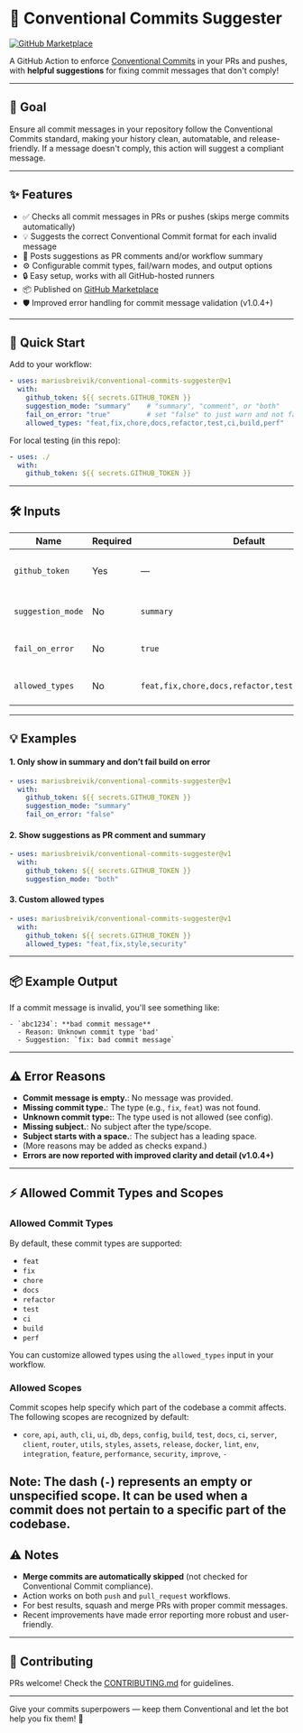 # 🚦 Conventional Commits Suggester

[![GitHub Marketplace](https://img.shields.io/badge/Marketplace-Conventional%20Commits%20Suggester-blue?logo=github)](https://github.com/marketplace/actions/conventional-commits-suggester)

A GitHub Action to enforce [Conventional Commits](https://www.conventionalcommits.org/) in your PRs and pushes, with **helpful suggestions** for fixing commit messages that don't comply!

---

## 🎯 Goal

Ensure all commit messages in your repository follow the Conventional Commits standard, making your history clean, automatable, and release-friendly. If a message doesn't comply, this action will suggest a compliant message.

---

## ✨ Features

- ✅ Checks all commit messages in PRs or pushes (skips merge commits automatically)
- 💡 Suggests the correct Conventional Commit format for each invalid message
- 💬 Posts suggestions as PR comments and/or workflow summary
- ⚙️ Configurable commit types, fail/warn modes, and output options
- 🔒 Easy setup, works with all GitHub-hosted runners
- 📦 Published on [GitHub Marketplace](https://github.com/marketplace/actions/conventional-commits-suggester)
- 🛡️ Improved error handling for commit message validation (v1.0.4+)

---

## 🚀 Quick Start

Add to your workflow:

```yaml
- uses: mariusbreivik/conventional-commits-suggester@v1
  with:
    github_token: ${{ secrets.GITHUB_TOKEN }}
    suggestion_mode: "summary"    # "summary", "comment", or "both"
    fail_on_error: "true"         # set "false" to just warn and not fail
    allowed_types: "feat,fix,chore,docs,refactor,test,ci,build,perf"
```

For local testing (in this repo):

```yaml
- uses: ./
  with:
    github_token: ${{ secrets.GITHUB_TOKEN }}
```

---

## 🛠️ Inputs

| Name             | Required | Default                                                 | Description                                                |
|------------------|----------|---------------------------------------------------------|------------------------------------------------------------|
| `github_token`   | Yes      | —                                                       | GitHub token for API access. Usually `${{ secrets.GITHUB_TOKEN }}` |
| `suggestion_mode`| No       | `summary`                                               | Where suggestions show: `"summary"`, `"comment"`, or `"both"` |
| `fail_on_error`  | No       | `true`                                                  | `"true"` to fail on bad commits, `"false"` to only warn    |
| `allowed_types`  | No       | `feat,fix,chore,docs,refactor,test,ci,build,perf`       | Comma-separated list of allowed commit types               |

---

## 💡 Examples

#### 1. Only show in summary and don’t fail build on error

```yaml
- uses: mariusbreivik/conventional-commits-suggester@v1
  with:
    github_token: ${{ secrets.GITHUB_TOKEN }}
    suggestion_mode: "summary"
    fail_on_error: "false"
```

#### 2. Show suggestions as PR comment and summary

```yaml
- uses: mariusbreivik/conventional-commits-suggester@v1
  with:
    github_token: ${{ secrets.GITHUB_TOKEN }}
    suggestion_mode: "both"
```

#### 3. Custom allowed types

```yaml
- uses: mariusbreivik/conventional-commits-suggester@v1
  with:
    github_token: ${{ secrets.GITHUB_TOKEN }}
    allowed_types: "feat,fix,style,security"
```

---

## 📦 Example Output

If a commit message is invalid, you'll see something like:

```
- `abc1234`: **bad commit message**
  - Reason: Unknown commit type 'bad'
  - Suggestion: `fix: bad commit message`
```

---

## ⚠️ Error Reasons

- **Commit message is empty.**: No message was provided.
- **Missing commit type.**: The type (e.g., `fix`, `feat`) was not found.
- **Unknown commit type:**: The type used is not allowed (see config).
- **Missing subject.**: No subject after the type/scope.
- **Subject starts with a space.**: The subject has a leading space.
- (More reasons may be added as checks expand.)
- **Errors are now reported with improved clarity and detail (v1.0.4+)**

---

## ⚡ Allowed Commit Types and Scopes

### Allowed Commit Types
By default, these commit types are supported:
- `feat`
- `fix`
- `chore`
- `docs`
- `refactor`
- `test`
- `ci`
- `build`
- `perf`

You can customize allowed types using the `allowed_types` input in your workflow.

### Allowed Scopes
Commit scopes help specify which part of the codebase a commit affects.  
The following scopes are recognized by default:
- `core`, `api`, `auth`, `cli`, `ui`, `db`, `deps`, `config`, `build`, `test`, `docs`, `ci`, `server`, `client`, `router`, `utils`, `styles`, `assets`, `release`, `docker`, `lint`, `env`, `integration`, `feature`, `performance`, `security`, `improve`, `-`

Note: The dash (`-`) represents an empty or unspecified scope. It can be used when a commit does not pertain to a specific part of the codebase.
---

## ⚠️ Notes

- **Merge commits are automatically skipped** (not checked for Conventional Commit compliance).
- Action works on both `push` and `pull_request` workflows.
- For best results, squash and merge PRs with proper commit messages.
- Recent improvements have made error reporting more robust and user-friendly.

---

## 🙌 Contributing

PRs welcome! Check the [CONTRIBUTING.md](CONTRIBUTING.md) for guidelines.

---

Give your commits superpowers — keep them Conventional and let the bot help you fix them! 🚀

